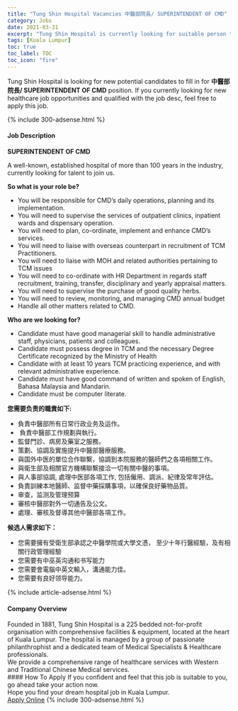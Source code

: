 ```yaml
---
title: "Tung Shin Hospital Vacancies 中醫部院長/ SUPERINTENDENT OF CMD" 
category: Jobs 
date: 2021-03-31 
excerpt: "Tung Shin Hospital is currently looking for suitable person to fill in the 中醫部院長/ SUPERINTENDENT OF CMD which positioned at Kuala Lumpur" 
tags: [Kuala Lumpur] 
toc: true 
toc_label: TOC 
toc_icon: "fire" 
--- 
```


<p>Tung Shin Hospital is looking for new potential candidates to fill in for <b>中醫部院長/ SUPERINTENDENT OF CMD</b> position. If you currently looking for new healthcare job opportunities and qualified with the job desc, feel free to apply this job.
</p>{% include 300-adsense.html %} 
<div><div><h4>Job Description</h4></div><div><div><span><div><p><strong>SUPERINTENDENT OF CMD</strong></p><p>A well-known, established hospital of more than 100 years in the industry, currently looking for talent to join us.</p><p><strong>So what is your role be?</strong></p><ul><li>You will be responsible for CMD&#8217;s daily operations, planning and its implementation.</li><li>You will need to supervise the services of outpatient clinics, inpatient wards and dispensary operation.</li><li>You will need to plan, co-ordinate, implement and enhance CMD&#8217;s services.</li><li>You will need to liaise with overseas counterpart in recruitment of TCM Practitioners.</li><li>You will need to liaise with MOH and related authorities pertaining to TCM issues</li><li>You will need to co-ordinate with HR Department in regards staff recruitment, training, transfer, disciplinary and yearly appraisal matters.</li><li>You will need to supervise the purchase of good quality herbs.</li><li>You will need to review, monitoring, and managing CMD annual budget</li><li>Handle all other matters related to CMD.</li></ul><p><strong>Who are we looking for?</strong></p><ul><li>Candidate must have good managerial skill to handle administrative staff, physicians, patients and colleagues.</li><li>Candidate must possess degree in TCM and the necessary Degree Certificate recognized by the Ministry of Health</li><li>Candidate with at least 10 years TCM practicing experience, and with relevant administrative experience.</li><li>Candidate must have good command of written and spoken of English, Bahasa Malaysia and Mandarin.</li><li>Candidate must be computer literate.</li></ul><p><strong>&#24744;&#38656;&#35201;&#36127;&#36131;&#30340;&#32887;&#36012;&#22914;&#19979;:</strong></p><ul><li>&#36000;&#36012;&#20013;&#37291;&#37096;&#25152;&#26377;&#26085;&#24120;&#34892;&#25919;&#19994;&#21153;&#21450;&#36816;&#20316;&#12290;</li><li>&#160;&#36000;&#36012;&#20013;&#37291;&#37096;&#24037;&#20316;&#35215;&#21123;&#33287;&#22519;&#34892;&#12290;</li><li>&#30435;&#30563;&#38272;&#35386;&#12289;&#30149;&#25151;&#21450;&#34277;&#23460;&#20043;&#26381;&#21209;&#12290;</li><li>&#31574;&#21123;&#12289;&#21332;&#35519;&#21450;&#23526;&#26045;&#25552;&#21319;&#20013;&#37291;&#37096;&#37291;&#30274;&#26381;&#21209;&#12290;</li><li>&#33287;&#22269;&#22806;&#20013;&#21307;&#30340;&#21934;&#20301;&#21512;&#20316;&#32879;&#32363;&#65292;&#21332;&#35519;&#21040;&#26412;&#38498;&#26381;&#21209;&#30340;&#37291;&#24107;&#20497;&#20043;&#21508;&#38917;&#30456;&#38364;&#24037;&#20316;&#12290;</li><li>&#33287;&#34907;&#29983;&#37096;&#21450;&#30456;&#38364;&#23448;&#26041;&#27231;&#27083;&#32879;&#32363;&#25509;&#27965;&#19968;&#20999;&#26377;&#38364;&#20013;&#37291;&#30340;&#20107;&#38917;&#12290;</li><li>&#33287;&#20154;&#20107;&#37096;&#21332;&#35519;, &#34389;&#29702;&#20013;&#21307;&#37096;&#21508;&#38917;&#24037;&#20316;, &#21253;&#25324;&#20721;&#29992;&#12289;&#35519;&#27966;&#12289;&#32000;&#24459;&#21450;&#24120;&#24180;&#35413;&#20272;&#12290;</li><li>&#36000;&#36012;&#35347;&#32244;&#26412;&#22320;&#37291;&#24107;&#12289;&#30417;&#30563;&#20013;&#34277;&#25505;&#36092;&#20107;&#38917;&#65292;&#20197;&#30906;&#20445;&#33391;&#22909;&#34277;&#29289;&#21697;&#36074;&#12290;&#160;</li><li>&#23457;&#26597;&#65292;&#30417;&#27979;&#21450;&#31649;&#29702;&#39044;&#31639;</li><li>&#23529;&#26680;&#20013;&#37291;&#37096;&#23565;&#22806;&#19968;&#20999;&#36890;&#21578;&#21450;&#20844;&#25991;&#12290;</li><li>&#34389;&#29702;&#12289;&#23529;&#26680;&#21450;&#30563;&#23566;&#20854;&#20182;&#20013;&#37291;&#37096;&#21508;&#38917;&#24037;&#20316;&#12290;</li></ul><p><strong>&#20505;&#36873;&#20154;&#38656;&#27714;&#22914;&#19979;&#65306;</strong></p><ul><li>&#24744;&#38656;&#35201;&#25793;&#26377;&#21463;&#34907;&#29983;&#37096;&#25215;&#35469;&#20043;&#20013;&#37291;&#23416;&#38498;&#25110;&#22823;&#23416;&#25991;&#24977;&#65292; &#33267;&#23569;&#21313;&#24180;&#34892;&#37291;&#32147;&#39511;&#65292;&#21450;&#26377;&#30456;&#38364;&#34892;&#25919;&#31649;&#29702;&#32147;&#39511;</li><li>&#24744;&#38656;&#35201;&#26377;&#20013;&#24043;&#33521;&#27807;&#36890;&#21644;&#20070;&#20889;&#33021;&#21147;</li><li>&#24744;&#38656;&#35201;&#26371;&#38651;&#33126;&#20013;&#33521;&#25991;&#36664;&#20837;&#65292;&#28317;&#36890;&#33021;&#21147;&#20339;&#12290;</li><li>&#24744;&#38656;&#35201;&#26377;&#33391;&#22909;&#39046;&#23548;&#33021;&#21147;&#12290;</li></ul></div></span></div></div></div> 
{% include article-adsense.html %} 
<div><div><h4>Company Overview</h4></div><div><div><span><div><div>Founded in 1881, Tung Shin Hospital is a 225 bedded not-for-profit organisation with comprehensive facilities &amp; equipment, located at the heart of Kuala Lumpur. The hospital is managed by a group of passionate philanthrophist and a dedicated team of Medical Specialists &amp; Healthcare professionals.</div>
<div>We provide a comprehensive range of healthcare services with Western and Traditional Chinese Medical services.</div></div></span></div></div></div> 
#### How To Apply 
If you confident and feel that this job is suitable to you, go ahead take your action now. <br/> 
Hope you find your dream hospital job in Kuala Lumpur. <br/> 
<a href="https://www.jobstreet.com.my/en/job/中醫部院長-superintendent-of-cmd-4521570?jobId=jobstreet-my-job-4521570" class="btn btn--warning" target="_blank" rel="nofollow noopenner">Apply Online</a> 
{% include 300-adsense.html %} 